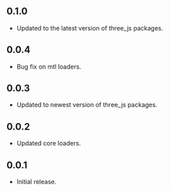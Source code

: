 ## 0.1.0

* Updated to the latest version of three_js packages.

## 0.0.4

* Bug fix on mtl loaders.

## 0.0.3

* Updated to newest version of three_js packages.

## 0.0.2

* Updated core loaders.

## 0.0.1

* Initial release.